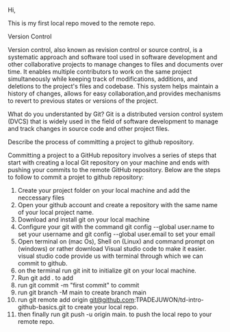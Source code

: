 Hi,

This is my first local repo moved to the remote repo.

Version Control

Version control, also known as revision control or source control, is a systematic approach and software tool used in software development and other collaborative projects to manage changes to files and documents over time. It enables multiple contributors to work on the same project simultaneously while keeping track of modifications, additions, and deletions to the project's files and codebase. This system helps maintain a history of changes, allows for easy collaboration,and provides mechanisms to revert to previous states or versions of the project.

What do you understanted by Git?
Git is a distributed version control system (DVCS) that is widely used in the field of software development to manage and track changes in source code and other project files.

Describe the process of committing a project to github repository.

Committing a project to a GitHub repository involves a series of steps that start with creating a local Git repository on your machine and ends with pushing your commits to the remote GitHub repository. Below are the steps to follow to commit a projet to github repository:

1. Create your project folder on your local machine and add the neccessary files
2. Open your github account and create a repository with the same name of your local project name.
3. Download and install git on your local machine
4. Configure your git with the command git config --global user.name to set your username and git config --global user.email to set your email
5. Open terminal on (mac Os), Shell on (Linux) and command prompt on (windows) or rather download Visual studio code to make it easier. visual studio code provide us with terminal through which we can commit to github.
6. on the terminal run git init to initialize git on your local machine.
7. Run git add . to add
8. run git commit -m "first commit" to commit
9. run git branch -M main to create branch main
10. run git remote add origin git@github.com:TPADEJUWON/td-intro-github-basics.git to create your local repo.
11. then finally run git push -u origin main. to push the local repo to your remote repo.
